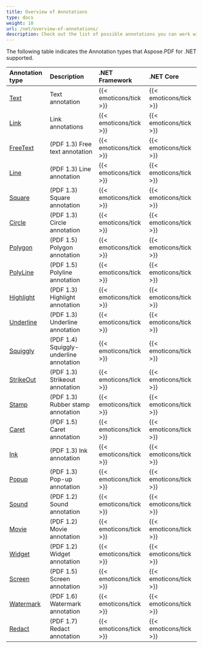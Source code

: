 ```yaml
---
title: Overview of Annotations
type: docs
weight: 10
url: /net/overview-of-annotations/
description: Check out the list of possible annotations you can work with using Aspose.PDF for .NET.
---
```


The following table indicates the Annotation types that Aspose.PDF for .NET supported.

|**Annotation type**|**Description**|**.NET Framework**|**.NET Core**|
| :- | :- | :- | :- |
|[Text](/pdf/net/add-annotation-in-existing-pdf-file/)|Text annotation|{{< emoticons/tick >}}|{{< emoticons/tick >}} | 
|[Link](/pdf/net/add-annotation-in-existing-pdf-file/)|Link annotations|{{< emoticons/tick >}}|{{< emoticons/tick >}} | 
|[FreeText](/pdf/net/add-free-text-annotation/)|(PDF 1.3) Free text annotation|{{< emoticons/tick >}}|{{< emoticons/tick >}}|
|[Line](/pdf/net/add-line-annotation/)|(PDF 1.3) Line annotation|{{< emoticons/tick >}}|{{< emoticons/tick >}}|
|[Square](/pdf/net/add-square-and-circle-annotations/)|(PDF 1.3) Square annotation|{{< emoticons/tick >}}|{{< emoticons/tick >}}|
|[Circle](/pdf/net/add-square-and-circle-annotations/)|(PDF 1.3) Circle annotation|{{< emoticons/tick >}}|{{< emoticons/tick >}}|
|[Polygon](/pdf/net/add-polygon-and-polyline-annotations/)|(PDF 1.5) Polygon annotation|{{< emoticons/tick >}}|{{< emoticons/tick >}}|
|[PolyLine](/pdf/net/add-polygon-and-polyline-annotations/)|(PDF 1.5) Polyline annotation|{{< emoticons/tick >}}|{{< emoticons/tick >}}|
|[Highlight](/pdf/net/add-text-markup-annotation/)|(PDF 1.3) Highlight annotation|{{< emoticons/tick >}}|{{< emoticons/tick >}}|
|[Underline](/pdf/net/add-text-markup-annotation/)|(PDF 1.3) Underline annotation|{{< emoticons/tick >}}|{{< emoticons/tick >}}| 
|[Squiggly](/pdf/net/add-text-markup-annotation/)|(PDF 1.4) Squiggly-underline annotation|{{< emoticons/tick >}}|{{< emoticons/tick >}}|
|[StrikeOut](/pdf/net/add-text-markup-annotation/)|(PDF 1.3) Strikeout annotation|{{< emoticons/tick >}}|{{< emoticons/tick >}}|
|[Stamp](/pdf/net/stamping/)|(PDF 1.3) Rubber stamp annotation|{{< emoticons/tick >}}|{{< emoticons/tick >}}|
|[Caret](/pdf/net/add-caret-annotation/)|(PDF 1.5) Caret annotation|{{< emoticons/tick >}}|{{< emoticons/tick >}}|
|[Ink](/pdf/net/add-ink-annotation/)|(PDF 1.3) Ink annotation|{{< emoticons/tick >}}|{{< emoticons/tick >}}|
|[Popup](/pdf/net/add-popup-annotation/)|(PDF 1.3) Pop-up annotation|{{< emoticons/tick >}}|{{< emoticons/tick >}}|
|[Sound](/pdf/net/add-multimedia-annotation/)|(PDF 1.2) Sound annotation|{{< emoticons/tick >}}|{{< emoticons/tick >}}|
|[Movie](/pdf/net/add-multimedia-annotation/)|(PDF 1.2) Movie annotation|{{< emoticons/tick >}}|{{< emoticons/tick >}}|
|[Widget](/pdf/net/add-widget-annotation/)|(PDF 1.2) Widget annotation|{{< emoticons/tick >}}|{{< emoticons/tick >}}|
|[Screen](/pdf/net/add-screen-annotation/)|(PDF 1.5) Screen annotation|{{< emoticons/tick >}}|{{< emoticons/tick >}}|
|[Watermark](/pdf/net/add-watermarkannotation/)|(PDF 1.6) Watermark annotation|{{< emoticons/tick >}}|{{< emoticons/tick >}}|
|[Redact](/pdf/net/redact-certain-page-region-with-redactionannotation/)|(PDF 1.7) Redact annotation|{{< emoticons/tick >}}|{{< emoticons/tick >}}|

